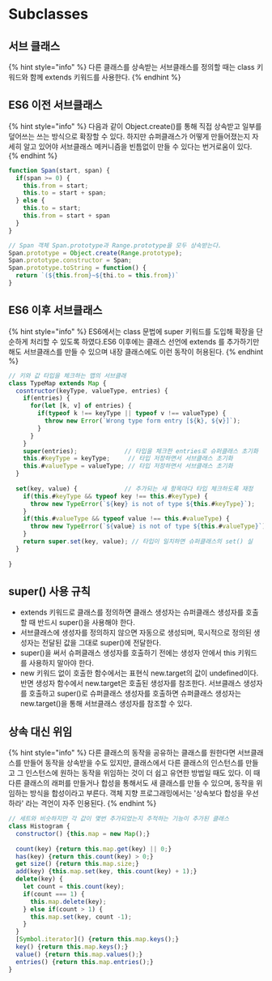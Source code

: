 # Subclasses

## 서브 클래스

{% hint style="info" %}
다른 클래스를 상속받는 서브클래스를 정의할 때는 class 키워드와 함께 extends 키워드를 사용한다.
{% endhint %}

## ES6 이전 서브클래스

{% hint style="info" %}
다음과 같이 Object.create()를 통해 직접 상속받고 일부를 덮어쓰는 쓰는 방식으로 확장할 수 있다. 하지만 슈퍼클래스가 어떻게 만들어졌는지 자세히 알고 있어야 서브클래스 메커니즘을 빈틈없이 만들 수 있다는 번거로움이 있다.
{% endhint %}

```javascript
function Span(start, span) {
  if(span >= 0) {
    this.from = start;
    this.to = start + span;
  } else {
    this.to = start;
    this.from = start + span
  }
}

// Span 객체 Span.prototype과 Range.prototype을 모두 상속받는다.
Span.prototype = Object.create(Range.prototype); 
Span.prototype.constructor = Span;
Span.prototype.toString = function() {
  return `(${this.from}~${thi.to = this.from})`
}
```

## ES6 이후 서브클래스

{% hint style="info" %}
ES6에서는 class 문법에 super 키워드를 도입해 확장을 단순하게 처리할 수 있도록 하였다.ES6 이후에는 클래스 선언에 extends 를 추가하기만 해도 서브클래스를 만들 수 있으며 내장 클래스에도 이런 동작이 허용된다.
{% endhint %}

```javascript
// 키와 값 타입을 체크하는 맵의 서브클래
class TypeMap extends Map {
  cosntructor(keyType, valueType, entries) {
    if(entries) {
      for(let [k, v] of entries) {
        if(typeof k !== keyType || typeof v !== valueType) {
          throw new Error(`Wrong type form entry [${k}, ${v}]`);
        }
      }
    }
    super(entries);             // 타입을 체크한 entries로 슈퍼클래스 초기화
    this.#keyType = keyType;     // 타입 저장하면서 서브클래스 초기화
    this.#valueType = valueType; // 타입 저장하면서 서브클래스 초기화
  }
 
  set(key, value) {             // 추가되는 새 항목마다 타입 체크하도록 재정
    if(this.#keyType && typeof key !== this.#keyType) {
      throw new TypeError(`${key} is not of type ${this.#keyType}`);
    }
    if(this.#valueType && typeof value !== this.#valueType) {
      throw new TypeError(`${value} is not of type ${this.#valueType}`);
    }
    return super.set(key, value); // 타입이 일치하면 슈퍼클래스의 set() 실
  }
  
}
```

## super() 사용 규칙

* extends 키워드로 클래스를 정의하면 클래스 생성자는 슈퍼클래스 생성자를 호출할 때 반드시 super()을 사용해야 한다.
* 서브클래스에 생성자를 정의하지 않으면 자동으로 생성되며, 묵시적으로 정의된 생성자는 전달된 값을 그대로 super()에 전달한다.
* super()을 써서 슈퍼클래스 생성자를 호출하기 전에는 생성자 안에서 this 키워드를 사용하지 말아야 한다.&#x20;
* new 키워드 없이 호출한 함수에서는 표현식 new.target의 값이 undefined이다. 반면 생성자 함수에서 new.target은 호출된 생성자를 참조한다. 서브클래스 생성자를 호출하고 super()로 슈퍼클래스 생성자를 호출하면 슈퍼클래스 생성자는 new.target()을 통해 서브클래스 생성자를 참조할 수 있다.

## 상속 대신 위임

{% hint style="info" %}
다른 클래스의 동작을 공유하는 클래스를 원한다면 서브클래스를 만들어 동작을 상속받을 수도 있지만, 클래스에서 다른 클래스의 인스턴스를 만들고 그 인스턴스에 원하는 동작을 위임하는 것이 더 쉽고 유연한 방법일 때도 있다. 이 때 다른 클래스의 래퍼를 만들거나 합성을 통해서도 새 클래스를 만들 수 있으며, 동작을 위임하는 방식을 합성이라고 부른다. 객체 지향 프로그래밍에서는 '상속보다 합성을 우선하라' 라는 격언이 자주 인용된다.
{% endhint %}

```javascript
// 세트와 비슷하지만 각 값이 몇번 추가되었는지 추적하는 기능이 추가된 클래스
class Histogram {
  constructor() {this.map = new Map();}
  
  count(key) {return this.map.get(key) || 0;}
  has(key) {return this.count(key) > 0;}
  get size() {return this.map.size;}
  add(key) {this.map.set(key, this.count(key) + 1);}
  delete(key) {
    let count = this.count(key);
    if(count === 1) {
      this.map.delete(key);
    } else if(count > 1) {
      this.map.set(key, count -1);
    }
  }
  [Symbol.iterator]() {return this.map.keys();}
  key() {return this.map.keys();}
  value() {return this.map.values();}
  entries() {return this.map.entries();}
}
```
